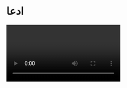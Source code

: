 # ادعا

<video src="./claim.mp4" controls>

# جواب

برادر من میگی نماز نخوندم ولی خدا بهت همچی داده چون به مادران سالمند خدمت کردی
خدمتت محترمه ولی این حرفت یک اشتباه بزرگه چون داری یک کار خوب رو بهونه ترک یک واجب میکنی
خدمت به مادر بالاترین افتخار انسانه ، اما اگه قرار این خدمت جای نماز را بگیره این سوال پیش میاد
#### اگه کسی مادر نداشت چی ؟
اگه کسی توان خدمت به مادران سالمند رو نداشت یعنی این آدم دیگه هیچ وقت به خوشبختی نمی رسه ؟
#### نه !
خدا عادل تر از اینه ، راه ارتباط با خدا باید طوری باشه که همه بتونن ازش استفاده کنن نه فقط یک عده خاص اون راه ساده و باز برای همه همون **نمازه**
نماز یعنی پنج بار در روز به خودت یادآوری کنی که کی هستی ، کجا هستی ، و کجا میری 
نماز فقط خم و راست شدن نیست بلکه تسلیم شدن در برابر خالق هستیه همون خدایی که مادر را خلق کرده نماز را هم واجب کرده و میگه 
### غیر خدارا نپرستید و به پدر ومادر نیکی کنید 
و حتی میگه
### به پدر ومادر اف نگین 
و میگه
### سرشون داد نزنید و باهاشون با احترام رفتار کنید 


<div class="img-block">
    <img src="./evidence/1.jpg" alt="مکه">
</div>

اسلام فقط یک بار در طول عمر حج را واجب کرده اونم به شرط استطاعت 
اگه پول داری ، سلامتی داری ، امنیت داری باید بری 

<div class="img-block">
    <img src="./evidence/2.jpg" alt="مرد فقیر">
</div>

اما اینکه هر سال بری حج درحالی که مردم اطرافت محتاج نون شب اند این دیگه اسمش حج نیست و ارتباطی به اسلام هم نداره 
اما از اون طرف هم نباید خدمت به مردم جای ارتباط با خدا را بگیره 

#### اسلام دین تعادل و عقلانیته
#### یک بار حج برای بندگی 
#### و هزاران بار خدمت برای انسانیت 

<a
  href="https://mohammadiko33.github.io/Questions-islam/Behasht-in-qatar/response.html"
  target="_blank"
  >مرتبط با بهشت</a
>